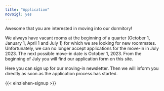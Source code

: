 ```yaml
---
title: "Application"
novoigl: yes
---
```


<p>Awesome that you are interested in moving into our dormitory!

We always have vacant rooms at the beginning of a quarter (October 1, January 1, April 1 and July 1) for which we are looking for new roommates. Unfortunately, we can no longer accept applications for the move-in in July 2023. The next possible move-in date is October 1, 2023. From the beginning of July you will find our application form on this site.

Here you can sign up for our moving-in newsletter. Then we will inform you directly as soon as the application process has started.</p>

{{< einziehen-signup >}}
